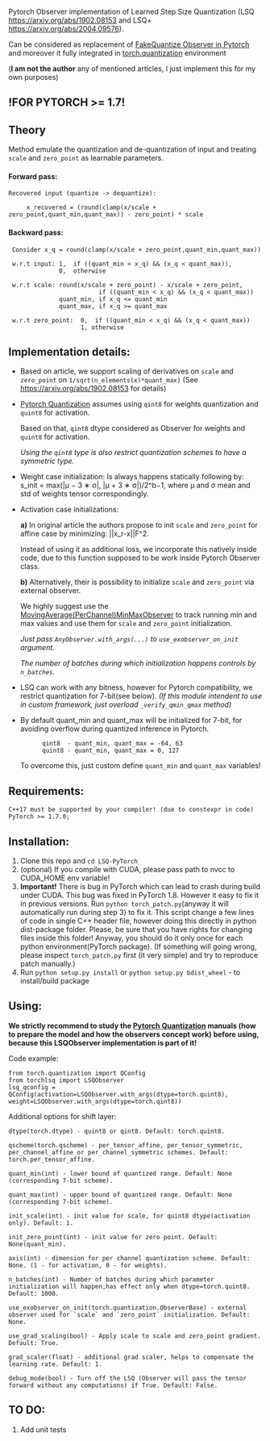 Pytorch Observer implementation of Learned Step Size Quantization
 (LSQ  https://arxiv.org/abs/1902.08153 and LSQ+ https://arxiv.org/abs/2004.09576).
 
 Can be considered as replacement of [FakeQuantize Observer in Pytorch](https://pytorch.org/docs/stable/torch.quantization.html#torch.quantization.FakeQuantize) and moreover it fully integrated in [torch.quantization](https://pytorch.org/docs/stable/quantization.html) environment

(**I am not the author** any of mentioned articles, I just implement this for my own purposes)
## !FOR PYTORCH >= 1.7! ##

## Theory

Method emulate the quantization and de-quantization of input and treating `scale` and `zero_point` as learnable parameters.

#### Forward pass:
    
    Recovered input (quantize -> dequantize): 
    
         x_recovered = (round(clamp(x/scale + zero_point,quant_min,quant_max)) - zero_point) * scale
            
#### Backward pass:
                
     Consider x_q = round(clamp(x/scale + zero_point,quant_min,quant_max))

     w.r.t input: 1,  if ((quant_min < x_q) && (x_q < quant_max)),
                  0,  otherwise

     w.r.t scale: round(x/scale + zero_point) - x/scale + zero_point, 
                             if ((quant_min < x_q) && (x_q < quant_max)) 
                  quant_min, if x_q <= quant_min
                  quant_max, if x_q >= quant_max

     w.r.t zero_point:  0,  if ((quant_min < x_q) && (x_q < quant_max))
                        1, otherwise

## Implementation details:

* Based on article, we support scaling of derivatives on `scale` and `zero_point` on `1/sqrt(n_elements(x)*quant_max)`
  (See https://arxiv.org/abs/1902.08153 for details)


* [Pytorch Quantization](https://pytorch.org/docs/stable/quantization.html) assumes using `qint8` for weights quantization and `quint8` for activation.

  Based on that, `qint8` dtype considered as Observer for weights and `quint8` for activation.
  
  *Using the `qint8` type is also restrict quantization schemes to have a symmetric type.*
  
  
* Weight case initialization:
        Is always happens statically following by:
            s_init = max(|µ − 3 ∗ σ|, |µ + 3 ∗ σ|)/2^b−1, 
                     where µ and σ  mean and std of weights tensor correspondingly.
                     
                     
* Activation case initializations:

  **a)** In original article the authors propose to init `scale` and `zero_point` for affine case by minimizing: ||x_r-x||F^2.
     
     Instead of using it as additional loss, we incorporate this natively inside code,
     due to this function supposed to be work inside Pytorch Observer class.
       
  **b)** Alternatively, their is possibility to initialize `scale` and `zero_point` via external observer.
   
     We highly suggest use the [MovingAverage(PerChannel)MinMaxObserver](https://pytorch.org/docs/stable/torch.quantization.html#torch.quantization.MovingAverageMinMaxObserver) to track running min and max values and use them for `scale` and `zero_point` initialization.
     
     *Just pass `AnyObserver.with_args(...)` to `use_exobserver_on_init` argument.*

     *The number of batches during which initialization happens controls by `n_batches`.*
 
 
* LSQ can work with any bitness, however for Pytorch compatibility, we restrict quantization for 7-bit(see below).
  *(If this module intendent to use in custom framework, just overload `_verify_qmin_qmax` method)*
  
  
* By default quant_min and quant_max will be initialized for 7-bit,
   for avoiding overflow during quantized inference in Pytorch.
   
            qint8  - quant_min, quant_max = -64, 63
            quint8 - quant_min, quant_max = 0, 127
  To overcome this, just custom define `quant_min` and `quant_max`  variables! 


## Requirements:
    C++17 must be supported by your compiler! (due to constexpr in code)
    PyTorch >= 1.7.0; 

## Installation:
1. Clone this repo and ```cd LSQ-PyTorch```
2. (optional) If you compile with CUDA, please pass path to nvcc to CUDA_HOME env variable!
3. **Important!** There is bug in PyTorch which can lead to crash during build under CUDA.
   This bug was fixed in PyTorch 1.8. However it easy to fix it in previous versions.
   Run ```python torch_patch.py```(anyway it will automatically run during step 3) to fix it.
   This script change a few lines of code in single C++ header file, however doing this directly in python dist-package folder.
   Please, be sure that you have rights for changing files inside this folder!
   Anyway, you should do it only once for each python environment(PyTorch package).
   (If something will going wrong, please inspect ```torch_patch.py``` first (it very simple) and try to reproduce patch manually.)
4. Run ```python setup.py install``` or ```python setup.py bdist_wheel``` - to install/build package

    
## Using:
**We strictly recommend to study the [Pytorch Quantization](https://pytorch.org/docs/stable/quantization.html) manuals (how to prepare the model and how the observers concept work) before using, because this LSQObserver implementation is part of it!**

Code example:
    
    from torch.quantization import QConfig
    from torchlsq import LSQObserver
    lsq_qconfig = QConfig(activation=LSQObserver.with_args(dtype=torch.quint8), weight=LSQObserver.with_args(dtype=torch.qint8))


Additional options for shift layer:

    dtype(torch.dtype) - quint8 or qint8. Default: torch.quint8.
    
    qscheme(torch.qscheme) - per_tensor_affine, per_tensor_symmetric, per_channel_affine or per_channel_symmetric schemes. Default: torch.per_tensor_affine.
    
    quant_min(int) - lower bound of quantized range. Default: None (corresponding 7-bit scheme).
    
    quant_max(int) - upper bound of quantized range. Default: None (corresponding 7-bit scheme).
    
    init_scale(int) - init value for scale, for quint8 dtype(activation only). Default: 1.
    
    init_zero_point(int) - init value for zero point. Default: None(quant_min).
    
    axis(int) - dimension for per channel quantization scheme. Default: None. (1 - for activation, 0 - for weights).
    
    n_batches(int) - Number of batches during which parameter initialization will happen,has effect only when dtype=torch.quint8. Default: 1000.
    
    use_exobserver_on_init(torch.quantization.ObserverBase) - external observer used for `scale` and `zero_point` initialization. Default: None.
    
    use_grad_scaling(bool) - Apply scale to scale and zero_point gradient. Default: True.
    
    grad_scaler(float) - additional grad scaler, helps to compensate the learning rate. Default: 1.
    
    debug_mode(bool) - Turn off the LSQ (Observer will pass the tensor forward without any computations) if True. Default: False.
                                                                                  
                                                                                


## TO DO:
  1. Add unit tests

